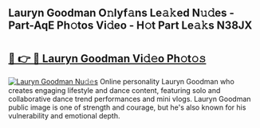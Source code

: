 ## Lauryn Goodman O𝚗lyf𝚊ns Le𝚊𝚔ed N𝚞𝚍es - Part-AqE Ph𝚘tos Vi𝚍eo - H𝚘t Part Le𝚊𝚔s N38JX

# <h2><a href="http://hf7en61.feru.top/?c=Lauryn+Goodman">🔗 👉 🔴 Lauryn Goodman Vi𝚍𝚎o Ph𝚘t𝚘𝚜</a></h2>

[![Lauryn Goodman Nu𝚍𝚎s](https://i.imgur.com/0TWrTi3.gif)](http://hf7en61.feru.top/?c=Lauryn+Goodman)
Online personality Lauryn Goodman who creates engaging lifestyle and dance content, featuring solo and collaborative dance trend performances and mini vlogs. Lauryn Goodman public image is one of strength and courage, but he's also known for his vulnerability and emotional depth. 
